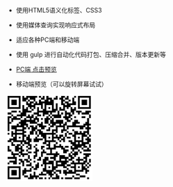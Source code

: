 
- 使用HTML5语义化标签、CSS3

- 使用媒体查询实现响应式布局

- 适应各种PC端和移动端

- 使用 gulp 进行自动化代码打包、压缩合并、版本更新等 

- [PC端 点击预览](https://winters0991.github.io/ResponsiveWeb/dist/index.html)



- 移动端预览（可以旋转屏幕试试） 
<img src='./mobile.png' width = "200" height = "200" alt="二维码" align=center /> 